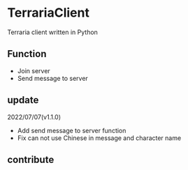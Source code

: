 # TerrariaClient
Terraria client written in Python
## Function
+ Join server
+ Send message to server
## update
2022/07/07(v1.1.0)
+ Add send message to server function
+ Fix can not use Chinese in message and character name
## contribute
